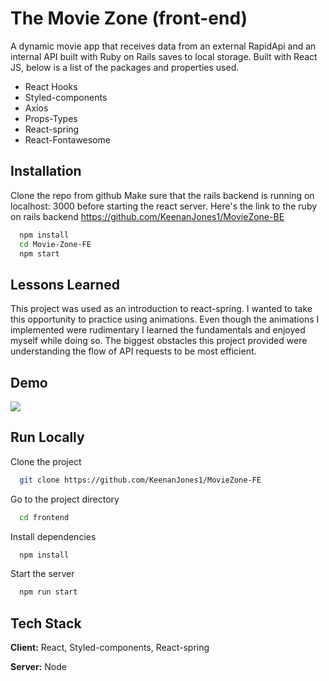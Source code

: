 # The Movie Zone (front-end)

A dynamic movie app that receives data from an external RapidApi and an internal API built with Ruby on Rails saves to local storage. Built with React JS, below is a list of the packages and properties used.

- React Hooks
- Styled-components
- Axios
- Props-Types
- React-spring
- React-Fontawesome

## Installation

Clone the repo from github
Make sure that the rails backend is running on localhost: 3000 before starting the react server.
Here's the link to the ruby on rails backend https://github.com/KeenanJones1/MovieZone-BE

```bash
  npm install
  cd Movie-Zone-FE
  npm start
```

## Lessons Learned

This project was used as an introduction to react-spring. I wanted to take this opportunity to practice using animations.
Even though the animations I implemented were rudimentary I learned the fundamentals and enjoyed myself while doing so. The biggest obstacles this project provided were understanding the flow of API requests to be most efficient.

## Demo

![](https://media4.giphy.com/media/KgJ3X3qSuMSq9VRw94/giphy.gif?cid=790b7611a3e63c3ca6c2e7e872c9bbc9efcd3e2c79b0fdce&rid=giphy.gif&ct=g)

## Run Locally

Clone the project

```bash
  git clone https://github.com/KeenanJones1/MovieZone-FE
```

Go to the project directory

```bash
  cd frontend
```

Install dependencies

```bash
  npm install
```

Start the server

```bash
  npm run start
```

## Tech Stack

**Client:** React, Styled-components, React-spring

**Server:** Node
